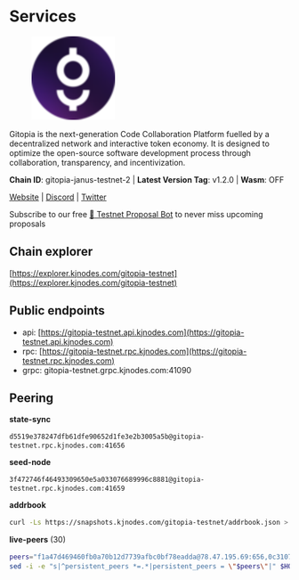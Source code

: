 # Services

<figure><img src="https://raw.githubusercontent.com/kj89/cosmos-images/main/logos/gitopia.png" width="150" alt=""><figcaption></figcaption></figure>

Gitopia is the next-generation Code Collaboration Platform fuelled by  a decentralized network and interactive token economy. It is designed  to optimize the open-source software development process through  collaboration, transparency, and incentivization.

**Chain ID**: gitopia-janus-testnet-2 | **Latest Version Tag**: v1.2.0 | **Wasm**: OFF

[Website](https://gitopia.com/) | [Discord](https://discord.gg/hFTXCGNYDZ) | [Twitter](https://twitter.com/gitopiaDAO)



Subscribe to our free [🤖 Testnet Proposal Bot](https://t.me/kjnodes_testnet_proposal_bot) to never miss upcoming proposals


## Chain explorer
[https://explorer.kjnodes.com/gitopia-testnet](https://explorer.kjnodes.com/gitopia-testnet)

## Public endpoints

* api: [https://gitopia-testnet.api.kjnodes.com](https://gitopia-testnet.api.kjnodes.com)
* rpc: [https://gitopia-testnet.rpc.kjnodes.com](https://gitopia-testnet.rpc.kjnodes.com)
* grpc: gitopia-testnet.grpc.kjnodes.com:41090

## Peering

**state-sync**

```text
d5519e378247dfb61dfe90652d1fe3e2b3005a5b@gitopia-testnet.rpc.kjnodes.com:41656
```

**seed-node**

```text
3f472746f46493309650e5a033076689996c8881@gitopia-testnet.rpc.kjnodes.com:41659
```

**addrbook**
```bash
curl -Ls https://snapshots.kjnodes.com/gitopia-testnet/addrbook.json > $HOME/.gitopia/config/addrbook.json
```

**live-peers** (30)
```bash
peers="f1a47d469460fb0a70b12d7739afbc0bf78eadda@78.47.195.69:656,0c31077af45cb4f0424e58c91b0a917c36a90fd9@65.108.195.235:16656,d5519e378247dfb61dfe90652d1fe3e2b3005a5b@65.109.68.190:41656,a8e74ebf033def6fbb28d1b846d7a6c275ad2ef1@65.109.65.163:20556,7e0acc9368640587d09fe0b2ef9cba3549b0ba44@65.108.9.164:20556,bd7c6c83af99edf0ee5b857a99997fb9fc8f40a7@65.109.116.204:20556,7d819fa869f7c5b42c2c7a9538e1a9e7a52cfdee@65.108.226.26:24656,399d4e19186577b04c23296c4f7ecc53e61080cb@34.143.189.236:26656,5c2a752c9b1952dbed075c56c600c3a79b58c395@195.3.220.140:27036,8bec864d68a2542233ba37ac94c723fdf0b8e175@45.151.122.136:656,f9b892ea2e8ed8aa83f7b98e7e47371c23b01924@213.239.207.175:36656,59a99a10a28baeda8535598acef9abb706ec5dbc@45.85.249.132:656,f0b8227e40f25eaec0e25b9e91ca199d2d9a1ecb@167.86.94.177:656,b745e0c6a1e0c7ec248ec274cfd038ed4bc4c2cf@65.21.134.202:26356,f0a82f850a0da74c32836b125a52bdfd9a78fdd7@65.108.105.48:11356,53b421af01f3260e949d6a9c2dc09e3b1dbf9fb6@109.205.181.30:41656,66f94651fb02f277c90c605a38df549d3c0a9269@75.119.151.217:26656,9912d5c8d59b7736b0702b18aeb386efe7e46f3f@164.68.111.239:656,247dbc8048be7c024c5f5deee45c18bd2f19bc93@116.203.35.46:36656,52a2fb0aa22551b1ef0155824228924d41c1daa6@85.239.230.213:26656,46dbff2358dddd99acc26c2d2ee5f204ccc347c7@217.76.61.242:26656,eaa9978430e55663346eb61312cd5ecc21448b25@38.242.139.153:656,1b4815a4a57422e8dfdbe2521d4012ac5f23dc83@75.119.140.73:41656,1f0f03a1c845e810e5cfeb0d960639c637d049fe@154.26.131.130:36656,95fbdc6d62be17db6688222b15b57d3e795ed07a@167.86.84.102:656,4cd60a4dd4211d38d948a86a614f1fd8d3d274eb@75.119.153.139:656,0150c41282284a9546f8fe0f2531fc6b9d9128a3@65.109.23.114:11356,4ed110a5b1ebad62d1e92e8cdabfc9160e2ca4db@65.109.92.148:46656,54756019bbc900b882b302786222978928d96d9e@65.109.65.210:41656,820024c34989e7605d9367847e1fc2d01ad763bd@65.109.92.235:30656"
sed -i -e "s|^persistent_peers *=.*|persistent_peers = \"$peers\"|" $HOME/.gitopia/config/config.toml
```
